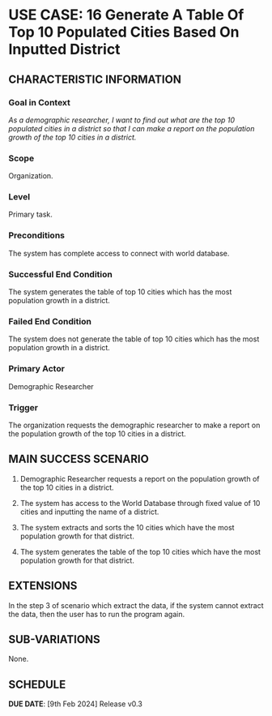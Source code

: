 # USE CASE: 16 Generate A Table Of Top 10 Populated Cities Based On Inputted District

## CHARACTERISTIC INFORMATION

### Goal in Context

*As a demographic researcher, I want to find out what are the top 10 populated cities in a district so that I can make a report on the population growth of the top 10 cities in a district.*

### Scope

Organization.

### Level

Primary task.

### Preconditions

The system has complete access to connect with world database.

### Successful End Condition

The system generates the table of top 10 cities which has the most population growth in a district.

### Failed End Condition

The system does not generate the table of top 10 cities which has the most population growth in a district.

### Primary Actor

Demographic Researcher

### Trigger

The organization requests the demographic researcher to make a report on the population growth of the top 10 cities in a district.

## MAIN SUCCESS SCENARIO

1. Demographic Researcher requests a report on the population growth of the top 10 cities in a district.

2. The system has access to the World Database through fixed value of 10 cities and inputting the name of a district.

3. The system extracts and sorts the 10 cities which have the most population growth for that district.

4. The system generates the table of the top 10 cities which have the most population growth for that district.

## EXTENSIONS
In the step 3 of scenario which extract the data, if the system cannot extract the data, then the user has to run the program again.

## SUB-VARIATIONS
None.

## SCHEDULE

**DUE DATE**: [9th Feb 2024] Release v0.3 